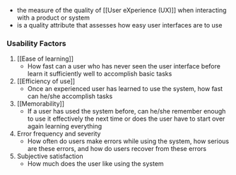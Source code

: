 - the measure of the quality of [[User eXperience (UX)]] when interacting with a product or system
- is a quality attribute that assesses how easy user interfaces are to use

### Usability Factors
1. [[Ease of learning]]
	- How fast can a user who has never seen the user interface before learn it sufficiently well to accomplish basic tasks
2. [[Efficiency of use]]
	- Once an experienced user has learned to use the system, how fast can he/she accomplish tasks
3. [[Memorability]]
	- If a user has used the system before, can he/she remember enough to use it effectively the next time or does the user have to start over again learning everything
4. Error frequency and severity
	- How often do users make errors while using the system, how serious are these errors, and how do users recover from these errors
5. Subjective satisfaction
	- How much does the user like using the system